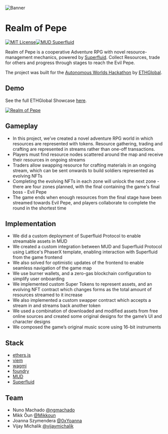 
![Banner](https://i.imgur.com/BedBRpJ.png)


# Realm of Pepe
[![MIT License](https://img.shields.io/badge/License-MIT-green.svg)](https://choosealicense.com/licenses/mit/)[![MUD Superfluid](https://img.shields.io/badge/MUD-SUPERFLUID-f39f37)](https://superfluid.finance)

Realm of Pepe is a cooperative Adventure RPG with novel resource-management mechanics, powered by [Superfluid](https://superfluid.finance).
Collect Resources, trade for others and progress through stages to reach the Evil Pepe.

The project was built for the [Autonomous Worlds Hackathon](https://ethglobal.com/events/autonomous) by [ETHGlobal](https://ethglobal.com/).

## Demo
See the full ETHGlobal Showcase [here](https://ethglobal.com/showcase/realm-of-pepe-ju6pt).

[![Realm of Pepe](ezgif.com-resize.gif)](https://ethglobal.com/showcase/realm-of-pepe-ju6pt)


## Gameplay
- In this project, we’ve created a novel adventure RPG world in which resources are represented with tokens. Resource gathering, trading and crafting are represented in streams rather than one-off transactions.
- Players must find resource nodes scattered around the map and receive their resources in ongoing streams
- Traders allow swapping resource for crafting materials in an ongoing stream, which can be sent onwards to build soldiers represented as evolving NFTs
- Completing the evolving NFTs in each zone will unlock the next zone - there are four zones planned, with the final containing the game's final boss - Evil Pepe
- The game ends when enough resources from the final stage have been streamed towards Evil Pepe, and players collaborate to complete the round in the shortest time


## Implementation
- We did a custom deployment of Superfluid Protocol to enable streamable assets in MUD
- We created a custom integration between MUD and Superfluid Protocol using Lattice's PhaserX template, enabling interaction with Superfluid from the game frontend
- We also solved for optimistic updates of the frontend to enable seamless navigation of the game map
- We use burner wallets, and a zero-gas blockchain configuration to simplify user onboarding
- We implemented custom Super Tokens to represent assets, and an evolving NFT contract which changes forms as the total amount of resources streamed to it increase
- We also implemented a custom swapper contract which accepts a stream in and streams back another token
- We used a combination of downloaded and modified assets from free online sources and created some original designs for the game’s UI and character designs
- We composed the game’s original music score using 16-bit instruments


## Stack
- [ethers.js](https://github.com/ethers-io/ethers.js)
- [viem](https://github.com/wagmi-dev/viem)
- [wagmi](https://github.com/wagmi-dev/wagmi)
- [foundry](https://github.com/foundry-rs/foundry)
- [MUD](https://github.com/latticexyz/mud)
- [Superfluid](https://github.com/superfluid-finance/protocol-monorepo)
## Team

- Nuno Machado [@ngmachado](https://www.github.com/ngmachado)
- Mikk Õun [@Mikkoun](https://www.github.com/mikkoun)
- Joanna Szymendera [@0xYoanna](https://twitter.com/0xYoanna)
- Vijay Michalik [@vijaymichalik](https://twitter.com/vijaymichalik)

